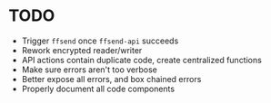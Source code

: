 # TODO
- Trigger `ffsend` once `ffsend-api` succeeds
- Rework encrypted reader/writer
- API actions contain duplicate code, create centralized functions
- Make sure errors aren't too verbose
- Better expose all errors, and box chained errors
- Properly document all code components

